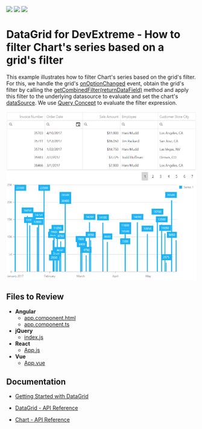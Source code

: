 <!-- default badges list -->
![](https://img.shields.io/endpoint?url=https://codecentral.devexpress.com/api/v1/VersionRange/199482652/19.1.4%2B)
[![](https://img.shields.io/badge/Open_in_DevExpress_Support_Center-FF7200?style=flat-square&logo=DevExpress&logoColor=white)](https://supportcenter.devexpress.com/ticket/details/T828551)
[![](https://img.shields.io/badge/📖_How_to_use_DevExpress_Examples-e9f6fc?style=flat-square)](https://docs.devexpress.com/GeneralInformation/403183)
<!-- default badges end -->
# DataGrid for DevExtreme - How to filter Chart's series based on a grid's filter

This example illustrates how to filter Сhart's series based on the grid's filter. For this, we handle the grid's [onOptionChanged](https://js.devexpress.com/Documentation/ApiReference/UI_Widgets/dxDataGrid/Configuration/#onOptionChanged) event, obtain the grid's filter by calling the [getCombinedFilter(returnDataField)](https://js.devexpress.com/Documentation/ApiReference/UI_Widgets/dxDataGrid/Methods/#getCombinedFilterreturnDataField) method and apply this filter to the underlying datasource to evaluate and set the chart's [dataSource](https://js.devexpress.com/Documentation/ApiReference/Data_Visualization_Widgets/dxChart/Configuration/#dataSource). We use [Query Concept](https://js.devexpress.com/Documentation/Guide/Data_Layer/Data_Layer/#Query_Concept) to evaluate the filter expression.

<div align="center"><img alt="DataGrid for DevExtreme - How to filter Chart's series based on a grid's filter" src="chart-series-based-on-grid-filter.png" /></div>

## Files to Review

- **Angular**
    - [app.component.html](angular/src/app/app.component.html)
    - [app.component.ts](angular/src/app/app.component.ts)
- **jQuery**
    - [index.js](jquery/index.html)
- **React**
    - [App.js](react/src/App.js)
- **Vue**
    - [App.vue](vue/src/App.vue)

## Documentation

- [Getting Started with DataGrid](https://js.devexpress.com/Documentation/Guide/UI_Components/DataGrid/Getting_Started_with_DataGrid/)

- [DataGrid - API Reference](https://js.devexpress.com/Documentation/ApiReference/UI_Components/dxDataGrid/)

- [Chart - API Reference](https://js.devexpress.com/Documentation/ApiReference/UI_Components/dxChart/)

